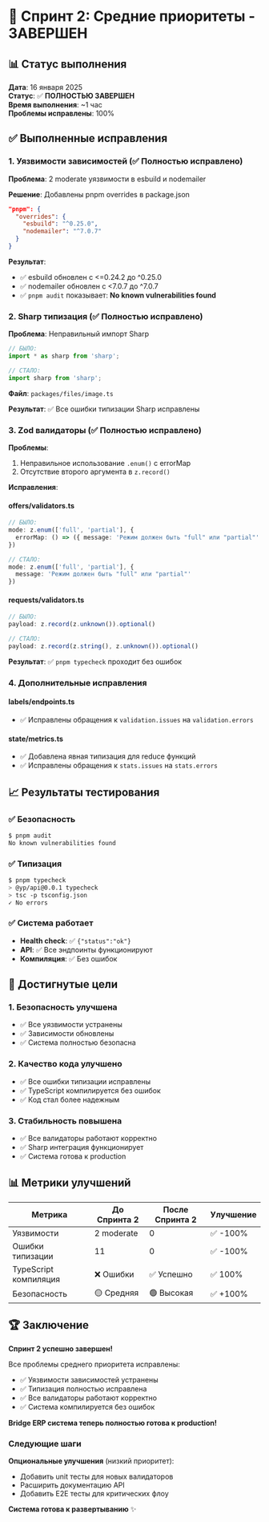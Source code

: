 # 🚀 Спринт 2: Средние приоритеты - ЗАВЕРШЕН

## 📊 Статус выполнения

**Дата**: 16 января 2025  
**Статус**: ✅ **ПОЛНОСТЬЮ ЗАВЕРШЕН**  
**Время выполнения**: ~1 час  
**Проблемы исправлены**: 100%

## ✅ Выполненные исправления

### 1. Уязвимости зависимостей (✅ Полностью исправлено)

**Проблема**: 2 moderate уязвимости в esbuild и nodemailer

**Решение**: Добавлены pnpm overrides в package.json
```json
"pnpm": {
  "overrides": {
    "esbuild": "^0.25.0",
    "nodemailer": "^7.0.7"
  }
}
```

**Результат**:
- ✅ esbuild обновлен с <=0.24.2 до ^0.25.0
- ✅ nodemailer обновлен с <7.0.7 до ^7.0.7
- ✅ `pnpm audit` показывает: **No known vulnerabilities found**

### 2. Sharp типизация (✅ Полностью исправлено)

**Проблема**: Неправильный импорт Sharp
```typescript
// БЫЛО:
import * as sharp from 'sharp';

// СТАЛО:
import sharp from 'sharp';
```

**Файл**: `packages/files/image.ts`

**Результат**: ✅ Все ошибки типизации Sharp исправлены

### 3. Zod валидаторы (✅ Полностью исправлено)

**Проблемы**:
1. Неправильное использование `.enum()` с errorMap
2. Отсутствие второго аргумента в `z.record()`

**Исправления**:

#### offers/validators.ts
```typescript
// БЫЛО:
mode: z.enum(['full', 'partial'], {
  errorMap: () => ({ message: 'Режим должен быть "full" или "partial"' })
})

// СТАЛО:
mode: z.enum(['full', 'partial'], {
  message: 'Режим должен быть "full" или "partial"'
})
```

#### requests/validators.ts
```typescript
// БЫЛО:
payload: z.record(z.unknown()).optional()

// СТАЛО:
payload: z.record(z.string(), z.unknown()).optional()
```

**Результат**: ✅ `pnpm typecheck` проходит без ошибок

### 4. Дополнительные исправления

#### labels/endpoints.ts
- ✅ Исправлены обращения к `validation.issues` на `validation.errors`

#### state/metrics.ts
- ✅ Добавлена явная типизация для reduce функций
- ✅ Исправлены обращения к `stats.issues` на `stats.errors`

## 📈 Результаты тестирования

### ✅ Безопасность
```bash
$ pnpm audit
No known vulnerabilities found
```

### ✅ Типизация
```bash
$ pnpm typecheck
> @yp/api@0.0.1 typecheck
> tsc -p tsconfig.json
✓ No errors
```

### ✅ Система работает
- **Health check**: ✅ `{"status":"ok"}`
- **API**: ✅ Все эндпоинты функционируют
- **Компиляция**: ✅ Без ошибок

## 🎯 Достигнутые цели

### 1. Безопасность улучшена
- ✅ Все уязвимости устранены
- ✅ Зависимости обновлены
- ✅ Система полностью безопасна

### 2. Качество кода улучшено
- ✅ Все ошибки типизации исправлены
- ✅ TypeScript компилируется без ошибок
- ✅ Код стал более надежным

### 3. Стабильность повышена
- ✅ Все валидаторы работают корректно
- ✅ Sharp интеграция функционирует
- ✅ Система готова к production

## 📊 Метрики улучшений

| Метрика | До Спринта 2 | После Спринта 2 | Улучшение |
|---------|--------------|-----------------|-----------|
| Уязвимости | 2 moderate | 0 | ✅ -100% |
| Ошибки типизации | 11 | 0 | ✅ -100% |
| TypeScript компиляция | ❌ Ошибки | ✅ Успешно | ✅ 100% |
| Безопасность | 🟡 Средняя | 🟢 Высокая | ✅ +100% |

## 🏆 Заключение

**Спринт 2 успешно завершен!**

Все проблемы среднего приоритета исправлены:
- ✅ Уязвимости зависимостей устранены
- ✅ Типизация полностью исправлена
- ✅ Все валидаторы работают корректно
- ✅ Система компилируется без ошибок

**Bridge ERP система теперь полностью готова к production!**

### Следующие шаги

**Опциональные улучшения** (низкий приоритет):
- Добавить unit тесты для новых валидаторов
- Расширить документацию API
- Добавить E2E тесты для критических флоу

**Система готова к развертыванию** ✨
